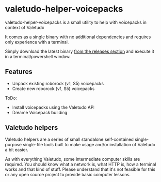 # valetudo-helper-voicepacks


valetudo-helper-voicepacks is a small utility to help with voicepacks in context of Valetudo

It comes as a single binary with no additional dependencies and requires only experience with a terminal.

Simply download the latest binary [from the releases section](https://github.com/Hypfer/valetudo-helper-voicepacks/releases)
and execute it in a terminal/powershell window.

## Features

- Unpack existing roborock (v1, S5) voicepacks
- Create new roborock (v1, S5) voicepacks

ToDo:
- Install voicepacks using the Valetudo API
- Dreame Voicepack building

## Valetudo helpers

Valetudo helpers are a series of small standalone self-contained single-purpose single-file tools built to make
usage and/or installation of Valetudo a bit easier.

As with everything Valetudo, some intermediate computer skills are required. You should know what a network is,
what HTTP is, how a terminal works and that kind of stuff.
Please understand that it's not feasible for this or any open source project to provide basic computer lessons.
